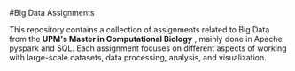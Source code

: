 #Big Data Assignments 

This repository contains a collection of assignments related to Big Data from the **UPM's Master in Computational Biology** , mainly done in Apache pyspark and SQL. Each assignment focuses on different aspects of working with large-scale datasets, data processing, analysis, and visualization.
